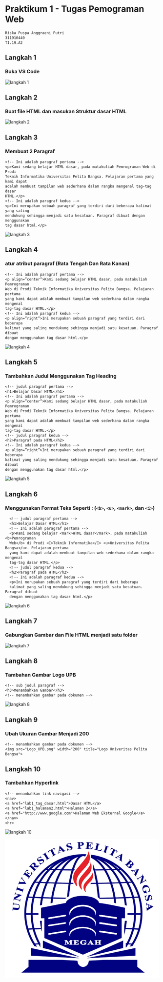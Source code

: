 # Praktikum 1 - Tugas Pemograman Web
```
Riska Puspa Anggraeni Putri
311910440
TI.19.A2
```
## Langkah 1
### Buka VS Code
![langkah 1](https://user-images.githubusercontent.com/56241285/113010899-68dddf80-91a3-11eb-8fb9-9b6cae4ece73.png)

## Langkah 2
### Buat file HTML dan masukan Struktur dasar HTML
![langkah 2](https://user-images.githubusercontent.com/56241285/113011498-0f29e500-91a4-11eb-97ca-b35b50e6d2d2.png)

## Langkah 3
### Membuat 2 Paragraf 
```
<!-- Ini adalah paragraf pertama -->
<p>Kami sedang belajar HTML dasar, pada matakuliah Pemrograman Web di Prodi
Teknik Informatika Universitas Pelita Bangsa. Pelajaran pertama yang kami dapat
adalah membuat tampilan web sederhana dalam rangka mengenal tag-tag dasar
HTML.</p>
<!-- Ini adalah paragraf kedua -->
<p>Ini merupakan sebuah paragraf yang terdiri dari beberapa kalimat yang saling
mendukung sehingga menjadi satu kesatuan. Paragraf dibuat dengan menggunakan
tag dasar html.</p>
```
![langkah 3](https://user-images.githubusercontent.com/56241285/113011950-7fd10180-91a4-11eb-96a0-9d5384c436b5.png)

## Langkah 4
### atur atribut paragraf (Rata Tengah Dan Rata Kanan)
```
<!-- Ini adalah paragraf pertama -->
<p align=”center”>Kami sedang belajar HTML dasar, pada matakuliah Pemrograman
Web di Prodi Teknik Informatika Universitas Pelita Bangsa. Pelajaran pertama
yang kami dapat adalah membuat tampilan web sederhana dalam rangka mengenal
tag-tag dasar HTML.</p>
<!-- Ini adalah paragraf kedua -->
<p align=”right”>Ini merupakan sebuah paragraf yang terdiri dari beberapa
kalimat yang saling mendukung sehingga menjadi satu kesatuan. Paragraf dibuat
dengan menggunakan tag dasar html.</p>
```
![langkah 4](https://user-images.githubusercontent.com/56241285/113012667-2cab7e80-91a5-11eb-859b-fe56481b4e0a.png)

## Langkah 5
### Tambahkan Judul Menggunakan Tag Heading
```
<!-- judul paragraf pertama -->
<h1>Belajar Dasar HTML</h1>
<!-- Ini adalah paragraf pertama -->
<p align=”center”>Kami sedang belajar HTML dasar, pada matakuliah Pemrograman
Web di Prodi Teknik Informatika Universitas Pelita Bangsa. Pelajaran pertama
yang kami dapat adalah membuat tampilan web sederhana dalam rangka mengenal
tag-tag dasar HTML.</p>
<!-- judul paragraf kedua -->
<h2>Paragraf pada HTML</h2>
<!-- Ini adalah paragraf kedua -->
<p align=”right”>Ini merupakan sebuah paragraf yang terdiri dari beberapa
kalimat yang saling mendukung sehingga menjadi satu kesatuan. Paragraf dibuat
dengan menggunakan tag dasar html.</p>
```
![langkah 5](https://user-images.githubusercontent.com/56241285/113013684-1c47d380-91a6-11eb-9fee-405e2acab14a.png)

## Langkah 6
### Menggunakan Format Teks Seperti : (`<b>`, `<u>`, `<mark>`, dan `<i>`)

```
  <!-- judul paragraf pertama -->
  <h1>Belajar Dasar HTML</h1>
  <!-- Ini adalah paragraf pertama -->
  <p>Kami sedang belajar <mark>HTML dasar</mark>, pada matakuliah <b>Pemrograman
  Web</b> di Prodi <I>Teknik Informatika</I> <u>Universitas Pelita Bangsa</u>. Pelajaran pertama
  yang kami dapat adalah membuat tampilan web sederhana dalam rangka mengenal
  tag-tag dasar HTML.</p>
  <!-- judul paragraf kedua -->
  <h2>Paragraf pada HTML</h2>
  <!-- Ini adalah paragraf kedua -->
  <p>Ini merupakan sebuah paragraf yang terdiri dari beberapa
  kalimat yang saling mendukung sehingga menjadi satu kesatuan. Paragraf dibuat
  dengan menggunakan tag dasar html.</p>
```
![langkah 6](https://user-images.githubusercontent.com/56241285/113014751-0f77af80-91a7-11eb-89e3-12f922c446a0.png)

## Langkah 7
### Gabungkan Gambar dan File HTML menjadi satu folder
![langkah 7](https://user-images.githubusercontent.com/56241285/113015141-6f6e5600-91a7-11eb-9e8b-2ed6cc0c8e83.png)

## Langkah 8
### Tambahan Gambar Logo UPB
```
<!-- sub judul paragraf -->
<h3>Menambahkan Gambar</h3>
<!-- menambahkan gambar pada dokumen -->
```
![langkah 8](https://user-images.githubusercontent.com/56241285/113015408-b8bea580-91a7-11eb-8059-a33b8cb7c5cb.png)

## Langkah 9
### Ubah Ukuran Gambar Menjadi 200
```
<!-- menambahkan gambar pada dokumen -->
<img src="Logo_UPB.png" width="200" title="Logo Univeritas Pelita Bangsa">
```

## Langkah 10
### Tambahkan Hyperlink
```
<!-- menambahkan link navigasi -->
<nav>
<a href="lab1_tag_dasar.html">Dasar HTML</a>
<a href="lab1_halaman2.html">Halaman 2</a>
<a href="http://www.google.com">Halaman Web Eksternal Google</a>
</nav>
<hr>
```
![langkah 10](https://user-images.githubusercontent.com/56241285/113015849-210d8700-91a8-11eb-873f-0439fad968a5.png)


<img src="Logo_UPB.png" title="Logo Univeritas Pelita Bangsa">
